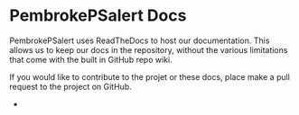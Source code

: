 # PembrokePSalert Docs

PembrokePSalert uses ReadTheDocs to host our documentation.  This allows us to keep our docs in the repository, without the various limitations that come with the built in GitHub repo wiki.

If you would like to contribute to the projet or these docs, place make a pull request to the project on GitHub.

* 

